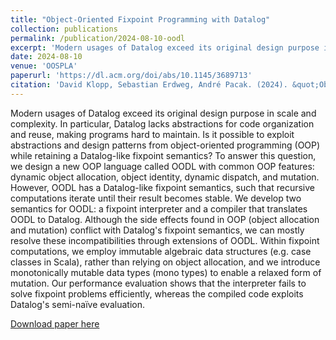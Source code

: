 ```yaml
---
title: "Object-Oriented Fixpoint Programming with Datalog"
collection: publications
permalink: /publication/2024-08-10-oodl
excerpt: 'Modern usages of Datalog exceed its original design purpose in scale and complexity. In particular, Datalog lacks abstractions for code organization and reuse, making programs hard to maintain. Is it possible to exploit abstractions and design patterns from object-oriented programming (OOP) while retaining a Datalog-like fixpoint semantics? To answer this question, we design a new OOP language called OODL with common OOP features: dynamic object allocation, object identity, dynamic dispatch, and mutation. However, OODL has a Datalog-like fixpoint semantics, such that recursive computations iterate until their result becomes stable. We develop two semantics for OODL: a fixpoint interpreter and a compiler that translates OODL to Datalog. Although the side effects found in OOP (object allocation and mutation) conflict with Datalog's fixpoint semantics, we can mostly resolve these incompatibilities through extensions of OODL. Within fixpoint computations, we employ immutable algebraic data structures (e.g. case classes in Scala), rather than relying on object allocation, and we introduce monotonically mutable data types (mono types) to enable a relaxed form of mutation. Our performance evaluation shows that the interpreter fails to solve fixpoint problems efficiently, whereas the compiled code exploits Datalog's semi-naïve evaluation.'
date: 2024-08-10
venue: 'OOSPLA'
paperurl: 'https://dl.acm.org/doi/abs/10.1145/3689713'
citation: 'David Klopp, Sebastian Erdweg, André Pacak. (2024). &quot;Object-Oriented Fixpoint Programming with Datalog.&quot; <i> SC24 </i>. 1(1).'
---
```

Modern usages of Datalog exceed its original design purpose in scale and complexity. In particular, Datalog lacks abstractions for code organization and reuse, making programs hard to maintain. Is it possible to exploit abstractions and design patterns from object-oriented programming (OOP) while retaining a Datalog-like fixpoint semantics? To answer this question, we design a new OOP language called OODL with common OOP features: dynamic object allocation, object identity, dynamic dispatch, and mutation. However, OODL has a Datalog-like fixpoint semantics, such that recursive computations iterate until their result becomes stable. We develop two semantics for OODL: a fixpoint interpreter and a compiler that translates OODL to Datalog. Although the side effects found in OOP (object allocation and mutation) conflict with Datalog's fixpoint semantics, we can mostly resolve these incompatibilities through extensions of OODL. Within fixpoint computations, we employ immutable algebraic data structures (e.g. case classes in Scala), rather than relying on object allocation, and we introduce monotonically mutable data types (mono types) to enable a relaxed form of mutation. Our performance evaluation shows that the interpreter fails to solve fixpoint problems efficiently, whereas the compiled code exploits Datalog's semi-naïve evaluation.

[Download paper here](https://www.pl.informatik.uni-mainz.de/files/2024/10/datalog-oop.pdf)
